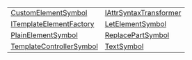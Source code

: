 |                                                                          |                                                                      |
| ------------------------------------------------------------------------ | -------------------------------------------------------------------- |
| [CustomElementSymbol](/jit-html/interface/customelementsymbol)           | [IAttrSyntaxTransformer](/jit-html/interface/iattrsyntaxtransformer) |
| [ITemplateElementFactory](/jit-html/interface/itemplateelementfactory)   | [LetElementSymbol](/jit-html/interface/letelementsymbol)             |
| [PlainElementSymbol](/jit-html/interface/plainelementsymbol)             | [ReplacePartSymbol](/jit-html/interface/replacepartsymbol)           |
| [TemplateControllerSymbol](/jit-html/interface/templatecontrollersymbol) | [TextSymbol](/jit-html/interface/textsymbol)                         |